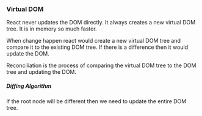 ### Virtual DOM

React never updates the DOM directly. It always creates a new virtual DOM tree. It is in memory so much faster.

When change happen react would create a new virtual DOM tree and compare it to the existing DOM tree. If there is a difference then it would update the DOM.

Reconciliation is the process of comparing the virtual DOM tree to the DOM tree and updating the DOM.

##### Diffing Algorithm

If the root node will be different then we need to update the entire DOM tree.